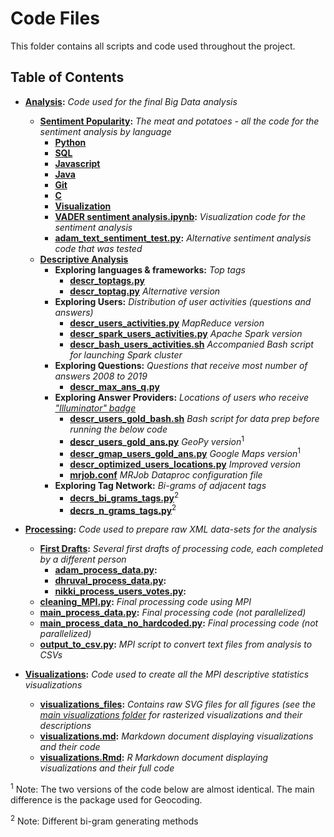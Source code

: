# Code Files
This folder contains all scripts and code used throughout the project.

## Table of Contents
- **[Analysis](analysis):** *Code used for the final Big Data analysis*
    - **[Sentiment Popularity](analysis/SentimentPopularity):** *The meat and potatoes - all the code for the sentiment analysis by language*
        - **[Python](analysis/SentimentPopularity/Python)**
        - **[SQL](analysis/SentimentPopularity/SQL)**
        - **[Javascript](analysis/SentimentPopularity/Javascript)**
        - **[Java](analysis/SentimentPopularity/Java)**
        - **[Git](analysis/SentimentPopularity/Git)**
        - **[C](analysis/SentimentPopularity/C)**
        - **[Visualization](analysis/SentimentPopularity/README.md)**
        - **[VADER sentiment analysis.ipynb](analysis/SentimentPopularity/VADER%20sentiment%20analysis.ipynb):** *Visualization code for the sentiment analysis*
        - **[adam_text_sentiment_test.py](analysis/SentimentPopularity/adam_text_sentiment_test.py):** *Alternative sentiment analysis code that was tested*
    - **[Descriptive Analysis](analysis/descriptive)**  
        - **Exploring languages & frameworks:** *Top tags*
            - **[descr_toptags.py](analysis/descriptive/descr_toptags.py)**
            - **[descr_toptag.py](analysis/descriptive/descr_toptag.py)** *Alternative version*
        - **Exploring Users:** *Distribution of user activities (questions and answers)*
            - **[descr_users_activities.py](analysis/descriptive/descr_users_activities.py)** *MapReduce version*
            - **[descr_spark_users_activities.py](analysis/descriptive/descr_spark_users_activities.py)** *Apache Spark version*
            - **[descr_bash_users_activities.sh](analysis/descriptive/descr_bash_users_activities.sh)** *Accompanied Bash script for launching Spark cluster*
        - **Exploring Questions:** *Questions that receive most number of answers 2008 to 2019*
            - **[descr_max_ans_q.py](analysis/descriptive/descr_max_ans_q.py)**
        - **Exploring Answer Providers:** *Locations of users who receive ["Illuminator" badge](https://stackoverflow.com/help/badges)*
            - **[descr_users_gold_bash.sh](analysis/descriptive/descr_users_gold_bash.sh)** *Bash script for data prep before running the below code*
            - **[descr_users_gold_ans.py](analysis/descriptive/descr_users_gold_ans.py)** *GeoPy version*<sup>1</sup>
            - **[descr_gmap_users_gold_ans.py](analysis/descriptive/descr_gmap_users_gold_ans.py)** *Google Maps version*<sup>1</sup>
            - **[descr_optimized_users_locations.py](analysis/descriptive/descr_optimized_users_locations.py)** *Improved version*
            - **[mrjob.conf](analysis/descriptive/mrjob.conf)** *MRJob Dataproc configuration file*
        - **Exploring Tag Network:** *Bi-grams of adjacent tags*
            - **[decrs_bi_grams_tags.py](analysis/descriptive/descr_bi_grams_tags.py)**<sup>2</sup>
            - **[decrs_n_grams_tags.py](analysis/descriptive/descr_n_grams_tags.py)**<sup>2</sup>

- **[Processing](processing):** *Code used to prepare raw XML data-sets for the analysis*
    - **[First Drafts](processing/first_drafts):** *Several first drafts of processing code, each completed by a different person*
        - **[adam_process_data.py](processing/first_drafts/adam_process_data.py):**
        - **[dhruval_process_data.py](processing/first_drafts/dhruval_process_data.py):**
        - **[nikki_process_users_votes.py](processing/first_drafts/nikki_process_users_votes.py):**
    - **[cleaning_MPI.py](processing/cleaning_MPI.py):** *Final processing code using MPI*
    - **[main_process_data.py](processing/main_process_data.py):** *Final processing code (not parallelized)*
    - **[main_process_data_no_hardcoded.py](processing/main_process_data_no_hardcoded.py):** *Final processing code (not parallelized)*
    - **[output_to_csv.py](processing/output_to_csv.py):** *MPI script to convert text files from analysis to CSVs*

- **[Visualizations](visualizations):** *Code used to create all the MPI descriptive statistics visualizations*
    - **[visualizations_files](visualizations/visualizations_files):** *Contains raw SVG files for all figures (see the [main visualizations folder](../visualizations) for rasterized visualizations and their descriptions*
    - **[visualizations.md](visualizations/visualizations.md):** *Markdown document displaying visualizations and their code*
    - **[visualizations.Rmd](visualizations/visualizations.Rmd):** *R Markdown document displaying visualizations and their full code*

<sup>1</sup> Note: The two versions of the code below are almost identical. The main difference is the package used for Geocoding.
    
<sup>2</sup> Note: Different bi-gram generating methods
